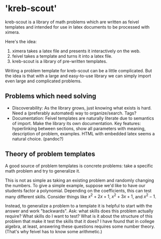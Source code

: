 'kreb-scout'
============

kreb-scout is a library of math problems which are written as feivel templates and intended for use in latex documents to be processed with ximera.

Here's the idea:
1) ximera takes a latex file and presents it interactively on the web.
2) feivel takes a template and turns it into a latex file.
3) kreb-scout is a library of pre-written templates.

Writing a problem template for kreb-scout can be a little complicated. But the idea is that with a large and easy-to-use library we can simply import even large and complicated problems.


Problems which need solving
---------------------------
* Discoverability: As the library grows, just knowing what exists is hard. Need a (preferably automated) way to organize/search. Tags?
* Documentation: Feivel templates are naturally literate due to semantics of import. Make the library its own documentation. Key features: hyperlinking between sections, show all parameters with meaning, description of problem, examples. HTML with embedded latex seems a natural choice. (pandoc?)


Theory of problem templates
---------------------------
A good source of problem templates is concrete problems: take a specific math problem and try to generalize it.

This is not as simple as taking an existing problem and randomly changing the numbers. To give a simple example, suppose we'd like to have our students factor a polynomial. Depending on the coefficients, this can test many different skills. Consider things like $x^2 + 2x + 1$, $x^2 + 3x + 1$, and $x^2-1$.

Instead, to generalize a problem to a template it is helpful to start with the answer and work "backwards". Ask: what skills does this problem actually require? What skills do I want to test? What is it about the structure of this problem that make it test the skills that it does? I have found that in college algebra, at least, answering these questions requires some number theory. (That's why feivel has to know some arithmetic.)
